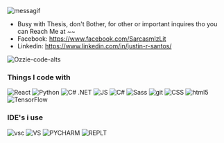 

![messagif](https://user-images.githubusercontent.com/83016833/192207773-bec89056-f2c4-4917-b83c-9a23b2078144.gif)

- Busy with Thesis, don't Bother,
for other or important inquires tho you can Reach Me at ~~
- Facebook: https://www.facebook.com/SarcasmIzLit
- Linkedin: https://www.linkedin.com/in/justin-r-santos/
<p align="Left">
  <img
    src="https://komarev.com/ghpvc/?username=Ozzie-code-alt"
    alt="Ozzie-code-alts"
  />
</p>
<h3>Things I code with</h3>
<p>
  <img alt="React" src="https://img.shields.io/badge/React-20232A?style=for-the-badge&logo=react&logoColor=61DAFB" />

  <img alt="Python" src="https://img.shields.io/badge/Python-3776AB?style=for-the-badge&logo=python&logoColor=white" />
 <img alt="C# .NET" src="https://img.shields.io/badge/.NET-5C2D91?style=for-the-badge&logo=.net&logoColor=white" />
  <img alt="JS" src="https://img.shields.io/badge/JavaScript-F7DF1E?style=for-the-badge&logo=javascript&logoColor=black" />
  
   <img alt="C#" src="https://img.shields.io/badge/C%23-239120?style=for-the-badge&logo=c-sharp&logoColor=white" />
  
  
  <img alt="Sass" src=  "https://img.shields.io/badge/Sass-CC6699?style=for-the-badge&logo=sass&logoColor=white" />

  <img alt="git" src="https://img.shields.io/badge/Brave-FF1B2D?style=for-the-badge&logo=Brave&logoColor=white" />

  <img alt="CSS" src="https://img.shields.io/badge/CSS-239120?&style=for-the-badge&logo=css3&logoColor=white" />
  <img alt="html5" src="https://img.shields.io/badge/HTML-239120?style=for-the-badge&logo=html5&logoColor=white" />
  
  <img alt="TensorFlow" src="https://img.shields.io/badge/TensorFlow-FF6F00?style=for-the-badge&logo=tensorflow&logoColor=white" />

<h3>IDE's i use </h3>

  <img alt="vsc" src="https://img.shields.io/badge/Visual_Studio_Code-0078D4?style=for-the-badge&logo=visual%20studio%20code&logoColor=white" />
    <img alt="VS" src="https://img.shields.io/badge/Visual_Studio-5C2D91?style=for-the-badge&logo=visual%20studio&logoColor=white" />
    <img alt="PYCHARM" src="https://img.shields.io/badge/PyCharm-000000.svg?&style=for-the-badge&logo=PyCharm&logoColor=white" />
     <img alt="REPLT" src="https://img.shields.io/badge/replit-667881?style=for-the-badge&logo=replit&logoColor=white" />


